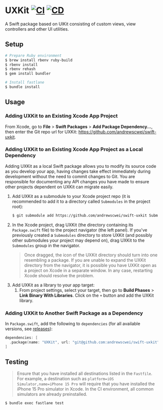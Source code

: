 # UXKit [![CI](https://github.com/andrewscwei/swift-uxkit/workflows/CI/badge.svg?branch=master)](https://github.com/andrewscwei/swift-uxkit/actions/workflows/ci.yml?query=branch%3Amaster) [![CD](https://github.com/andrewscwei/swift-uxkit/workflows/CD/badge.svg?branch=master)](https://github.com/andrewscwei/swift-uxkit/actions/workflows/cd.yml?query=branch%3Amaster)

A Swift package based on UIKit consisting of custom views, view controllers and other UI utilities.

## Setup

```sh
# Prepare Ruby environment
$ brew install rbenv ruby-build
$ rbenv install
$ rbenv rehash
$ gem install bundler

# Install fastlane
$ bundle install
```

## Usage

### Adding UXKit to an Existing Xcode App Project

From Xcode, go to **File** > **Swift Packages** > **Add Package Dependency...**, then enter the Git repo url for UXKit: https://github.com/andrewscwei/swift-uxkit.

### Adding UXKit to an Existing Xcode App Project as a Local Dependency

Adding UXKit as a local Swift package allows you to modify its source code as you develop your app, having changes take effect immediately during development without the need to commit changes to Git. You are responsible for documenting any API changes you have made to ensure other projects dependent on UXKit can migrate easily.

1. Add UXKit as a submodule to your Xcode project repo (it is recommended to add it to a directory called `Submodules` in the project root):
    ```sh
    $ git submodule add https://github.com/andrewscwei/swift-uxkit Submodules/UXKit
    ```
2. In the Xcode project, drag UXKit (the directory containing its `Package.swift` file) to the project navigator (the left panel). If you've previously created a `Submodules` directory to store UXKit (and possibly other submodules your project may depend on), drag UXKit to the `Submodules` group in the navigator.
    > Once dragged, the icon of the UXKit directory should turn into one resembling a package. If you are unable to expand the UXKit directory from the navigator, it is possible you have UXKit open as a project on Xcode in a separate window. In any case, restarting Xcode should resolve the problem.
3. Add UXKit as a library to your app target:
    1. From project settings, select your target, then go to **Build Phases** > **Link Binary With Libraries**. Click on the `+` button and add the UXKit library.

### Adding UXKit to Another Swift Package as a Dependency

In `Package.swift`, add the following to `dependencies` (for all available versions, see [releases](https://github.com/andrewscwei/swift-uxkit/releases)):

```swift
dependencies: [
  .package(name: "UXKit", url: "git@github.com:andrewscwei/swift-uxkit", from: "<version>")
]
```

## Testing

> Ensure that you have installed all destinations listed in the `Fastfile`. For example, a destination such as `platform=iOS Simulator,name=iPhone 15 Pro` will require that you have installed the iPhone 15 Pro simulator in Xcode. In the CI environment, all common simulators are already preinstalled.

```sh
$ bundle exec fastlane test
```
